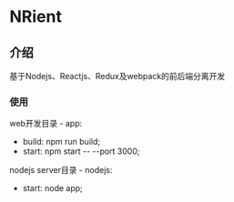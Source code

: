 NRient
=

## 介绍

基于Nodejs、Reactjs、Redux及webpack的前后端分离开发

### 使用

web开发目录 - app:

- build: npm run build;
- start: npm start -- --port 3000;

nodejs server目录 - nodejs:
- start: node app;






